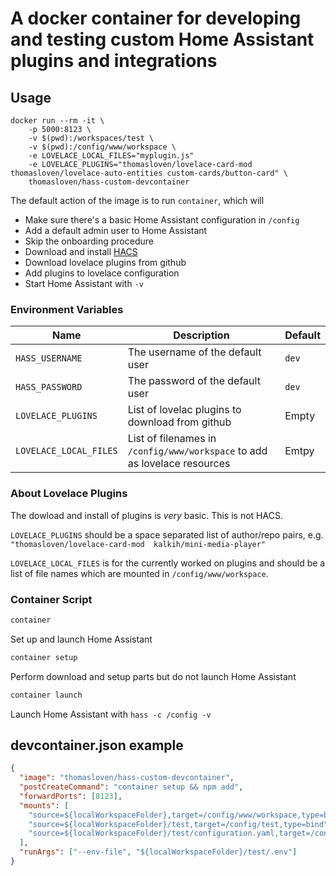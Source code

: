# A docker container for developing and testing custom Home Assistant plugins and integrations

## Usage

```
docker run --rm -it \
    -p 5000:8123 \
    -v $(pwd):/workspaces/test \
    -v $(pwd):/config/www/workspace \
    -e LOVELACE_LOCAL_FILES="myplugin.js"
    -e LOVELACE_PLUGINS="thomasloven/lovelace-card-mod thomasloven/lovelace-auto-entities custom-cards/button-card" \
    thomasloven/hass-custom-devcontainer
```

The default action of the image is to run `container`, which will
- Make sure there's a basic Home Assistant configuration in `/config`
- Add a default admin user to Home Assistant
- Skip the onboarding procedure
- Download and install [HACS](https://hacs.xyz)
- Download lovelace plugins from github
- Add plugins to lovelace configuration
- Start Home Assistant with `-v`


### Environment Variables

| Name | Description | Default |
|---|---|---|
| `HASS_USERNAME` | The username of the default user | `dev` |
| `HASS_PASSWORD` | The password of the default user | `dev` |
| `LOVELACE_PLUGINS` | List of lovelac plugins to download from github | Empty |
| `LOVELACE_LOCAL_FILES` | List of filenames in `/config/www/workspace` to add as lovelace resources | Emtpy |

### About Lovelace Plugins
The dowload and install of plugins is *very* basic. This is not HACS.

`LOVELACE_PLUGINS` should be a space separated list of author/repo pairs, e.g. `"thomasloven/lovelace-card-mod  kalkih/mini-media-player"`

`LOVELACE_LOCAL_FILES` is for the currently worked on plugins and should be a list of file names which are mounted in `/config/www/workspace`.

### Container Script

```bash
container
```
Set up and launch Home Assistant

```bash
container setup
```
Perform download and setup parts but do not launch Home Assistant

```bash
container launch
```
Launch Home Assistant with `hass -c /config -v`

## devcontainer.json example

```json
{
  "image": "thomasloven/hass-custom-devcontainer",
  "postCreateCommand": "container setup && npm add",
  "forwardPorts": [8123],
  "mounts": [
    "source=${localWorkspaceFolder},target=/config/www/workspace,type=bind",
    "source=${localWorkspaceFolder}/test,target=/config/test,type=bind",
    "source=${localWorkspaceFolder}/test/configuration.yaml,target=/config/configuration.yaml,type=bind"
  ],
  "runArgs": ["--env-file", "${localWorkspaceFolder}/test/.env"]
}
```